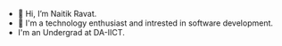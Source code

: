 - 👋 Hi, I’m Naitik Ravat.
- 👀 I'm a technology enthusiast and intrested in software development.
- I'm an Undergrad at DA-IICT.

<!---
naitikravat/naitikravat is a ✨ special ✨ repository because its `README.md` (this file) appears on your GitHub profile.
You can click the Preview link to take a look at your changes.
--->
